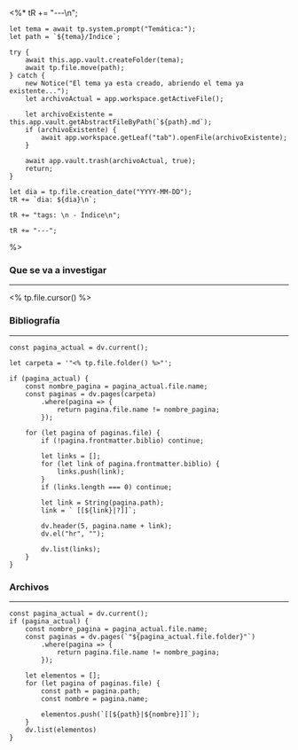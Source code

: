 <%* 
	tR += "---\n"; 

	let tema = await tp.system.prompt("Temática:");
	let path = `${tema}/Índice`;

	try {
		await this.app.vault.createFolder(tema);
		await tp.file.move(path);
	} catch {
		new Notice("El tema ya esta creado, abriendo el tema ya existente...");
		let archivoActual = app.workspace.getActiveFile();

		let archivoExistente = this.app.vault.getAbstractFileByPath(`${path}.md`);
		if (archivoExistente) {
			await app.workspace.getLeaf("tab").openFile(archivoExistente);
		}
		
		await app.vault.trash(archivoActual, true);
		return;
	}

	let dia = tp.file.creation_date("YYYY-MM-DD");
	tR += `dia: ${dia}\n`;

	tR += "tags: \n - Índice\n";

	tR += "---";
%>
### Que se va a investigar
---
<% tp.file.cursor() %>


### Bibliografía
---
```dataviewjs
const pagina_actual = dv.current();

let carpeta = '"<% tp.file.folder() %>"';

if (pagina_actual) {
	const nombre_pagina = pagina_actual.file.name;
	const paginas = dv.pages(carpeta)
		.where(pagina => {
			return pagina.file.name != nombre_pagina;
		});
	
	for (let pagina of paginas.file) {
		if (!pagina.frontmatter.biblio) continue;
		
		let links = [];
		for (let link of pagina.frontmatter.biblio) {
			links.push(link);
		}
		if (links.length === 0) continue;
		
		let link = String(pagina.path);
		link = ` [[${link}|?]]`;

		dv.header(5, pagina.name + link);
		dv.el("hr", "");

		dv.list(links);
	}
}
```


### Archivos
---
```dataviewjs
const pagina_actual = dv.current();
if (pagina_actual) {
	const nombre_pagina = pagina_actual.file.name;
	const paginas = dv.pages(`"${pagina_actual.file.folder}"`)
		.where(pagina => {
			return pagina.file.name != nombre_pagina;
		});

	let elementos = [];
	for (let pagina of paginas.file) {		
		const path = pagina.path;
		const nombre = pagina.name;

		elementos.push(`[[${path}|${nombre}]]`);
	}
	dv.list(elementos)
}
```
